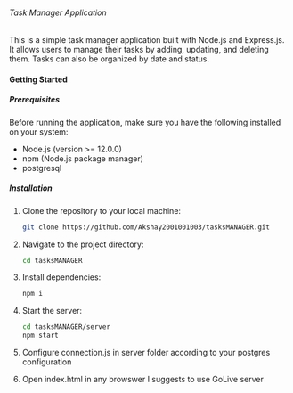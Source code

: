 ###### Task Manager Application

This is a simple task manager application built with Node.js and Express.js. It allows users to manage their tasks by adding, updating, and deleting them. Tasks can also be organized by date and status.

#### Getting Started

##### Prerequisites
Before running the application, make sure you have the following installed on your system:
- Node.js (version >= 12.0.0)
- npm (Node.js package manager)
- postgresql

##### Installation
1. Clone the repository to your local machine:
   ```bash
   git clone https://github.com/Akshay2001001003/tasksMANAGER.git
   
2. Navigate to the project directory:
   ```bash
   cd tasksMANAGER

3. Install dependencies:
   ```bash
   npm i

4. Start the server:
   ```bash
   cd tasksMANAGER/server
   npm start

5. Configure connection.js in server folder according to your postgres configuration

6. Open index.html in any browswer I suggests to use GoLive server
